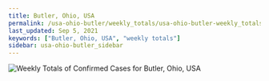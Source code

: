 ```yaml
---
title: Butler, Ohio, USA
permalink: /usa-ohio-butler/weekly_totals/usa-ohio-butler-weekly_totals.html
last_updated: Sep 5, 2021
keywords: ["Butler, Ohio, USA", "weekly totals"]
sidebar: usa-ohio-butler_sidebar
---
```


![Weekly Totals of Confirmed Cases for Butler, Ohio, USA](/covid_tracker/images/graphs/usa-ohio-butler-weekly_totals_graph.png)
